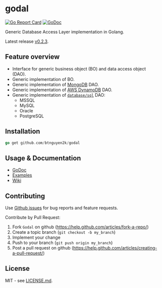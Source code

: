 # godal

[![Go Report Card](https://goreportcard.com/badge/github.com/btnguyen2k/godal)](https://goreportcard.com/report/github.com/btnguyen2k/godal)
[![GoDoc](https://godoc.org/github.com/btnguyen2k/godal?status.svg)](https://pkg.go.dev/github.com/btnguyen2k/godal?tab=doc)

Generic Database Access Layer implementation in Golang.

Latest release [v0.2.3](RELEASE-NOTES.md).

## Feature overview

- Interface for generic business object (BO) and data access object (DAO).
- Generic implementation of BO.
- Generic implementation of [MongoDB](https://www.mongodb.com/) DAO.
- Generic implementation of [AWS DynamoDB](https://aws.amazon.com/dynamodb/) DAO.
- Generic implementation of [`database/sql`](https://golang.org/pkg/database/sql/) DAO:
  - MSSQL
  - MySQL
  - Oracle
  - PostgreSQL

## Installation

```go
go get github.com/btnguyen2k/godal
```

## Usage & Documentation

- [GoDoc](https://pkg.go.dev/github.com/btnguyen2k/godal?tab=doc)
- [Examples](examples/)
- [Wiki](https://github.com/btnguyen2k/godal/wiki)


## Contributing

Use [Github issues](https://github.com/btnguyen2k/godal/issues) for bug reports and feature requests.

Contribute by Pull Request:

1. Fork `Godal` on github (https://help.github.com/articles/fork-a-repo/)
2. Create a topic branch (`git checkout -b my_branch`)
3. Implement your change
4. Push to your branch (`git push origin my_branch`)
5. Post a pull request on github (https://help.github.com/articles/creating-a-pull-request/)


## License

MIT - see [LICENSE.md](LICENSE.md).
